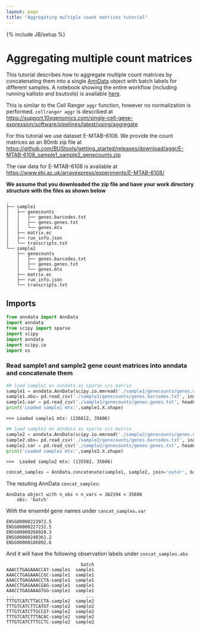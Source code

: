 ```yaml
---
layout: page
title: "Aggregating multiple count matrices tutorial"
---
```


{% include JB/setup %}

# Aggregating multiple  count matrices

This tutorial describes how to aggregate multiple count matrices by concatenating them into a single [AnnData](https://anndata.readthedocs.io/en/latest/anndata.AnnData.html) object with batch labels for different samples. A notebook showing the entire workflow (including running kallisto and bsutools) is available [here](https://github.com/BUStools/getting_started/blob/master/aggr_tutorial.ipynb).

This is similar to the Cell Ranger `aggr` function, however no normalization is performed. `cellranger aggr` is described at https://support.10xgenomics.com/single-cell-gene-expression/software/pipelines/latest/using/aggregate

For this tutorial we use dataset E-MTAB-6108. We provide the count matrices as an 80mb zip file at https://github.com/BUStools/getting_started/releases/download/aggr/E-MTAB-6108_sample1_sample2_genecounts.zip

The raw data for E-MTAB-6108 is available at https://www.ebi.ac.uk/arrayexpress/experiments/E-MTAB-6108/

**We assume that you downloaded the zip file and have your work directory structure with the files as shown below**
```
.
├── sample1
│   ├── genecounts
│   │   ├── genes.barcodes.txt
│   │   ├── genes.genes.txt
│   │   └── genes.mtx
│   ├── matrix.ec
│   ├── run_info.json
│   └── transcripts.txt
└── sample2
    ├── genecounts
    │   ├── genes.barcodes.txt
    │   ├── genes.genes.txt
    │   └── genes.mtx
    ├── matrix.ec
    ├── run_info.json
    └── transcripts.txt
```



## Imports
```python
from anndata import AnnData
import anndata
from scipy import sparse
import scipy
import anndata
import scipy.io
import os
```

### Read sample1 and sample2 gene count matrices into anndata and concatenate them

```python
## load sample1 on anndata as sparse crs matrix
sample1 = anndata.AnnData(scipy.io.mmread('./sample1/genecounts/genes.mtx').tocsr())
sample1.obs= pd.read_csv('./sample1/genecounts/genes.barcodes.txt', index_col = 0, header = None, names = ['barcode'])
sample1.var = pd.read_csv('./sample1/genecounts/genes.genes.txt', header = None, index_col = 0, names =['ensembl_id'], sep = '\t')
print('Loaded sample1 mtx:',sample1.X.shape)
```
```
>>> Loaded sample1 mtx: (226612, 35606)

```

```python
## load sample2 on anndata as sparse crs matrix
sample2 = anndata.AnnData(scipy.io.mmread('./sample2/genecounts/genes.mtx').tocsr())
sample2.obs= pd.read_csv('./sample2/genecounts/genes.barcodes.txt', index_col = 0, header = None, names = ['barcode'])
sample2.var = pd.read_csv('./sample2/genecounts/genes.genes.txt', header = None, index_col = 0, names =['ensembl_id'], sep = '\t')
print('Loaded sample2 mtx:',sample2.X.shape)
```

```
>>>  Loaded sample2 mtx: (135582, 35606)
```

```python
concat_samples = AnnData.concatenate(sample1, sample2, join='outer', batch_categories=['sample1','sample2'],index_unique='-')
```
The resuting AnnData `concat_samples`:
```
AnnData object with n_obs × n_vars = 362194 × 35606 
    obs: 'batch'
```
With the ensembl gene names under `concat_samples.var`
```
ENSG00000223972.5
ENSG00000227232.5
ENSG00000268020.3
ENSG00000240361.2
ENSG00000186092.6
```

And it will have the following observation labels under `concat_samples.obs`
```
                            batch
AAACCTGAGAAACCAT-sample1  sample1
AAACCTGAGAAACCGC-sample1  sample1
AAACCTGAGAAACCTA-sample1  sample1
AAACCTGAGAAACGAG-sample1  sample1
AAACCTGAGAAAGTGG-sample1  sample1
...                           ...
TTTGTCATCTTACCTA-sample2  sample2
TTTGTCATCTTCATGT-sample2  sample2
TTTGTCATCTTGCCGT-sample2  sample2
TTTGTCATCTTTACAC-sample2  sample2
TTTGTCATCTTTCCTC-sample2  sample2
```

